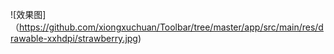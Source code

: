 ![效果图]（https://github.com/xiongxuchuan/Toolbar/tree/master/app/src/main/res/drawable-xxhdpi/strawberry.jpg)
